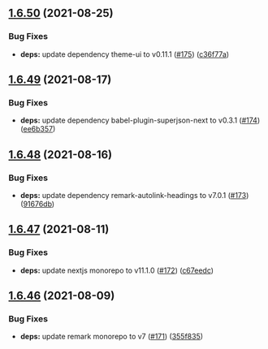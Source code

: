## [1.6.50](https://github.com/dds/bosabosa.org/compare/v1.6.49...v1.6.50) (2021-08-25)


### Bug Fixes

* **deps:** update dependency theme-ui to v0.11.1 ([#175](https://github.com/dds/bosabosa.org/issues/175)) ([c36f77a](https://github.com/dds/bosabosa.org/commit/c36f77aac3fe19a9c2f593708ff48d4ce54ef5d1))



## [1.6.49](https://github.com/dds/bosabosa.org/compare/v1.6.48...v1.6.49) (2021-08-17)


### Bug Fixes

* **deps:** update dependency babel-plugin-superjson-next to v0.3.1 ([#174](https://github.com/dds/bosabosa.org/issues/174)) ([ee6b357](https://github.com/dds/bosabosa.org/commit/ee6b35737aa9aa8a9d0021610aa6e31c71436c65))



## [1.6.48](https://github.com/dds/bosabosa.org/compare/v1.6.47...v1.6.48) (2021-08-16)


### Bug Fixes

* **deps:** update dependency remark-autolink-headings to v7.0.1 ([#173](https://github.com/dds/bosabosa.org/issues/173)) ([91676db](https://github.com/dds/bosabosa.org/commit/91676dbb50f011d12a93f385e74d74884ee7422d))



## [1.6.47](https://github.com/dds/bosabosa.org/compare/v1.6.46...v1.6.47) (2021-08-11)


### Bug Fixes

* **deps:** update nextjs monorepo to v11.1.0 ([#172](https://github.com/dds/bosabosa.org/issues/172)) ([c67eedc](https://github.com/dds/bosabosa.org/commit/c67eedce4859ee122fe0a4f00a20f49aacb97a92))



## [1.6.46](https://github.com/dds/bosabosa.org/compare/v1.6.45...v1.6.46) (2021-08-09)


### Bug Fixes

* **deps:** update remark monorepo to v7 ([#171](https://github.com/dds/bosabosa.org/issues/171)) ([355f835](https://github.com/dds/bosabosa.org/commit/355f835a7b75d029db5f96315bba83d34dde3174))



